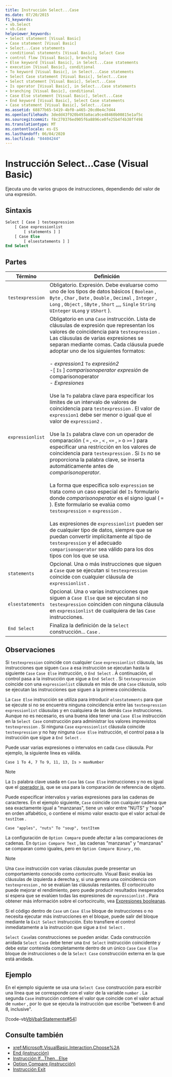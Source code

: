 ```yaml
---
title: Instrucción Select...Case
ms.date: 07/20/2015
f1_keywords:
- vb.Select
- vb.Case
helpviewer_keywords:
- Select statement [Visual Basic]
- Case statement [Visual Basic]
- Select...Case statements
- conditional statements [Visual Basic], Select Case
- control flow [Visual Basic], branching
- Else keyword [Visual Basic], in Select...Case statements
- execution [Visual Basic], conditional
- To keyword [Visual Basic], in Select...Case statements
- Select Case statement [Visual Basic], Select...Case
- Select statement [Visual Basic], Select...Case
- Is operator [Visual Basic], in Select...Case statements
- branching [Visual Basic], conditional
- Case Else statement [Visual Basic], Select...Case
- End keyword [Visual Basic], Select Case statements
- Case statement [Visual Basic], Select...Case
ms.assetid: 68877b65-5419-4bf0-a465-20cd0e4c7d44
ms.openlocfilehash: 3dedd43f920b493a0aca9ce48460b00815e1af5c
ms.sourcegitcommit: f8c270376ed905f6a8896ce0fe25b4f4b38ff498
ms.translationtype: MT
ms.contentlocale: es-ES
ms.lasthandoff: 06/04/2020
ms.locfileid: "84404244"
---
```

# <a name="selectcase-statement-visual-basic"></a>Instrucción Select...Case (Visual Basic)
Ejecuta uno de varios grupos de instrucciones, dependiendo del valor de una expresión.  
  
## <a name="syntax"></a>Sintaxis  
  
```vb  
Select [ Case ] testexpression  
    [ Case expressionlist  
        [ statements ] ]  
    [ Case Else  
        [ elsestatements ] ]  
End Select  
```  
  
## <a name="parts"></a>Partes  
  
|Término|Definición|  
|---|---|  
|`testexpression`|Obligatorio. Expresión. Debe evaluarse como uno de los tipos de datos básicos ( `Boolean` , `Byte` , `Char` , `Date` , `Double` , `Decimal` , `Integer` , `Long` , `Object` , `SByte` , `Short` ,,,, `Single` `String` `UInteger` `ULong` y `UShort` ).|  
|`expressionlist`|Obligatorio en una `Case` instrucción. Lista de cláusulas de expresión que representan los valores de coincidencia para `testexpression` . Las cláusulas de varias expresiones se separan mediante comas. Cada cláusula puede adoptar uno de los siguientes formatos:<br /><br /> -   *expression1* `To` *expresión2*<br />-[ `Is` ] *comparisonoperator* *expresión* de comparisonoperator<br />-   *Expresiones*<br /><br /> Use la `To` palabra clave para especificar los límites de un intervalo de valores de coincidencia para `testexpression` . El valor de `expression1` debe ser menor o igual que el valor de `expression2` .<br /><br /> Use la `Is` palabra clave con un operador de comparación ( `=` , `<>` , `<` , `<=` , `>` o `>=` ) para especificar una restricción en los valores de coincidencia para `testexpression` . Si `Is` no se proporciona la palabra clave, se inserta automáticamente antes de *comparisonoperator*.<br /><br /> La forma que especifica solo `expression` se trata como un caso especial del `Is` formulario donde *comparisonoperator* es el signo igual ( `=` ). Este formulario se evalúa como `testexpression`  =  `expression` .<br /><br /> Las expresiones de `expressionlist` pueden ser de cualquier tipo de datos, siempre que se puedan convertir implícitamente al tipo de `testexpression` y el adecuado `comparisonoperator` sea válido para los dos tipos con los que se usa.|  
|`statements`|Opcional. Una o más instrucciones que siguen a `Case` que se ejecutan si `testexpression` coincide con cualquier cláusula de `expressionlist` .|  
|`elsestatements`|Opcional. Una o varias instrucciones que siguen a `Case Else` que se ejecutan si no `testexpression` coinciden con ninguna cláusula en `expressionlist` de cualquiera de las `Case` instrucciones.|  
|`End Select`|Finaliza la definición de la `Select` construcción... `Case` .|  
  
## <a name="remarks"></a>Observaciones  
 Si `testexpression` coincide con cualquier `Case` `expressionlist` cláusula, las instrucciones que siguen `Case` a esa instrucción se ejecutan hasta la siguiente `Case` `Case Else` instrucción, o `End Select` . A continuación, el control pasa a la instrucción que sigue a `End Select` . Si `testexpression` coincide con una `expressionlist` cláusula en más de una `Case` cláusula, solo se ejecutan las instrucciones que siguen a la primera coincidencia.  
  
 La `Case Else` instrucción se utiliza para introducir `elsestatements` para que se ejecute si no se encuentra ninguna coincidencia entre las `testexpression` `expressionlist` cláusulas y en cualquiera de las demás `Case` instrucciones. Aunque no es necesario, es una buena idea tener una `Case Else` instrucción en la `Select Case` construcción para administrar los valores imprevistos `testexpression` . Si ninguna `Case` `expressionlist` cláusula coincide `testexpression` y no hay ninguna `Case Else` instrucción, el control pasa a la instrucción que sigue a `End Select` .  
  
 Puede usar varias expresiones o intervalos en cada `Case` cláusula. Por ejemplo, la siguiente línea es válida.  
  
 `Case 1 To 4, 7 To 9, 11, 13, Is > maxNumber`  
  
> [!NOTE]
> La `Is` palabra clave usada en `Case` las `Case Else` instrucciones y no es igual que el [operador is](../operators/is-operator.md), que se usa para la comparación de referencia de objeto.  
  
 Puede especificar intervalos y varias expresiones para las cadenas de caracteres. En el ejemplo siguiente, `Case` coincide con cualquier cadena que sea exactamente igual a "manzanas", tiene un valor entre "NUTS" y "sopa" en orden alfabético, o contiene el mismo valor exacto que el valor actual de `testItem` .  
  
 `Case "apples", "nuts" To "soup", testItem`  
  
 La configuración de `Option Compare` puede afectar a las comparaciones de cadenas. En `Option Compare Text` , las cadenas "manzanas" y "manzanas" se comparan como iguales, pero en `Option Compare Binary` , no.  
  
> [!NOTE]
> Una `Case` instrucción con varias cláusulas puede presentar un comportamiento conocido como *cortocircuito*. Visual Basic evalúa las cláusulas de izquierda a derecha y, si una genera una coincidencia con `testexpression` , no se evalúan las cláusulas restantes. El cortocircuito puede mejorar el rendimiento, pero puede producir resultados inesperados si espera que se evalúen todas las expresiones de `expressionlist` . Para obtener más información sobre el cortocircuito, vea [Expresiones booleanas](../../programming-guide/language-features/operators-and-expressions/boolean-expressions.md).  
  
 Si el código dentro de `Case` un `Case Else` bloque de instrucciones o no necesita ejecutar más instrucciones en el bloque, puede salir del bloque mediante la `Exit Select` instrucción. Esto transfiere el control inmediatamente a la instrucción que sigue a `End Select` .  
  
 `Select Case`las construcciones se pueden anidar. Cada construcción anidada `Select Case` debe tener una `End Select` instrucción coincidente y debe estar contenida completamente dentro de un único `Case` `Case Else` bloque de instrucciones o de la `Select Case` construcción externa en la que está anidada.  
  
## <a name="example"></a>Ejemplo  
 En el ejemplo siguiente se usa una `Select Case` construcción para escribir una línea que se corresponde con el valor de la variable `number` . La segunda `Case` instrucción contiene el valor que coincide con el valor actual de `number` , por lo que se ejecuta la instrucción que escribe "between 6 and 8, inclusive".  
  
 [!code-vb[VbVbalrStatements#54](~/samples/snippets/visualbasic/VS_Snippets_VBCSharp/VbVbalrStatements/VB/Class1.vb#54)]  
  
## <a name="see-also"></a>Consulte también

- <xref:Microsoft.VisualBasic.Interaction.Choose%2A>
- [End (instrucción)](end-statement.md)
- [Instrucción If...Then...Else](if-then-else-statement.md)
- [Option Compare (instrucción)](option-compare-statement.md)
- [Instrucción Exit](exit-statement.md)
